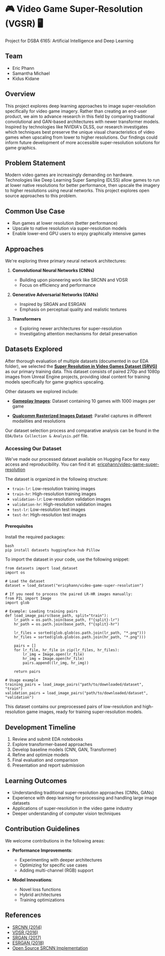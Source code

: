 # 🎮 Video Game Super-Resolution (VGSR) 🖥️
Project for DSBA 6165: Artificial Intelligence and Deep Learning

## Team

- Eric Phann
- Samantha Michael
- Kidus Kidane

## Overview

This project explores deep learning approaches to image super-resolution specifically for video game imagery. Rather than creating an end-user product, we aim to advance research in this field by comparing traditional convolutional and GAN-based architectures with newer transformer models. Inspired by technologies like NVIDIA's DLSS, our research investigates which techniques best preserve the unique visual characteristics of video games when upscaling from lower to higher resolutions. Our findings could inform future development of more accessible super-resolution solutions for game graphics.

## Problem Statement

Modern video games are increasingly demanding on hardware. Technologies like Deep Learning Super Sampling (DLSS) allow games to run at lower native resolutions for better performance, then upscale the imagery to higher resolutions using neural networks. This project explores open source approaches to this problem.

## Common Use Case

- Run games at lower resolution (better performance)
- Upscale to native resolution via super-resolution models
- Enable lower-end GPU users to enjoy graphically intensive games

## Approaches

We're exploring three primary neural network architectures:

1. **Convolutional Neural Networks (CNNs)**
   - Building upon pioneering work like SRCNN and VDSR
   - Focus on efficiency and performance

2. **Generative Adversarial Networks (GANs)**
   - Inspired by SRGAN and ESRGAN
   - Emphasis on perceptual quality and realistic textures

3. **Transformers**
   - Exploring newer architectures for super-resolution
   - Investigating attention mechanisms for detail preservation

## Datasets Explored

After thorough evaluation of multiple datasets (documented in our EDA folder), we selected the [**Super Resolution in Video Games Dataset (SRVG)**](https://www.kaggle.com/competitions/super-resolution-in-video-games/data) as our primary training data. This dataset consists of paired 270p and 1080p images from Unreal Engine projects, providing ideal content for training models specifically for game graphics upscaling.

Other datasets we explored include:

- [**Gameplay Images**](https://www.kaggle.com/datasets/aditmagotra/gameplay-images): Dataset containing 10 games with 1000 images per game

- [**Qualcomm Rasterized Images Dataset**](https://www.qualcomm.com/developer/software/qualcomm-rasterized-images-dataset): Parallel captures in different modalities and resolutions
   
Our dataset selection process and comparative analysis can be found in the `EDA/Data Collection & Analysis.pdf` file.

### Accessing Our Dataset
We've made our processed dataset available on Hugging Face for easy access and reproducibility. You can find it at: [ericphann/video-game-super-resolution](https://huggingface.co/datasets/ericphann/video-game-super-resolution/tree/main)

The dataset is organized in the following structure:
- `train-lr`: Low-resolution training images
- `train-hr`: High-resolution training images
- `validation-lr`: Low-resolution validation images
- `validation-hr`: High-resolution validation images
- `test-lr`: Low-resolution test images
- `test-hr`: High-resolution test images

#### Prerequisites
Install the required packages:
```
bash
pip install datasets huggingface-hub Pillow
```
To import the dataset in your code, use the following snippet:
```
from datasets import load_dataset
import os

# Load the dataset
dataset = load_dataset("ericphann/video-game-super-resolution")

# If you need to process the paired LR-HR images manually:
from PIL import Image
import glob

# Example: Loading training pairs
def load_image_pairs(base_path, split="train"):
    lr_path = os.path.join(base_path, f"{split}-lr")
    hr_path = os.path.join(base_path, f"{split}-hr")
    
    lr_files = sorted(glob.glob(os.path.join(lr_path, "*.png")))
    hr_files = sorted(glob.glob(os.path.join(hr_path, "*.png")))
    
    pairs = []
    for lr_file, hr_file in zip(lr_files, hr_files):
        lr_img = Image.open(lr_file)
        hr_img = Image.open(hr_file)
        pairs.append((lr_img, hr_img))
    
    return pairs

# Usage example
training_pairs = load_image_pairs("path/to/downloaded/dataset", "train")
validation_pairs = load_image_pairs("path/to/downloaded/dataset", "validation")
```

This dataset contains our preprocessed pairs of low-resolution and high-resolution game images, ready for training super-resolution models.

## Development Timeline

1. Review and submit EDA notebooks
2. Explore transformer-based approaches
3. Develop baseline models (CNN, GAN, Transformer)
4. Refine and optimize models
5. Final evaluation and comparison
6. Presentation and report submission

## Learning Outcomes

- Understanding traditional super-resolution approaches (CNNs, GANs)
- Experience with deep learning for processing and handling large image datasets
- Applications of super-resolution in the video game industry
- Deeper understanding of computer vision techniques

## Contribution Guidelines

We welcome contributions in the following areas:

- **Performance Improvements**:
  - Experimenting with deeper architectures
  - Optimizing for specific use cases
  - Adding multi-channel (RGB) support

- **Model Innovations**:
  - Novel loss functions
  - Hybrid architectures
  - Training optimizations

## References

- [SRCNN (2014)](https://arxiv.org/abs/1501.00092)
- [VDSR (2016)](https://arxiv.org/abs/1511.04587)
- [SRGAN (2017)](https://arxiv.org/abs/1609.04802)
- [ESRGAN (2018)](https://arxiv.org/abs/1809.00219)
- [Open Source SRCNN Implementation](https://github.com/yjn870/SRCNN-pytorch)
